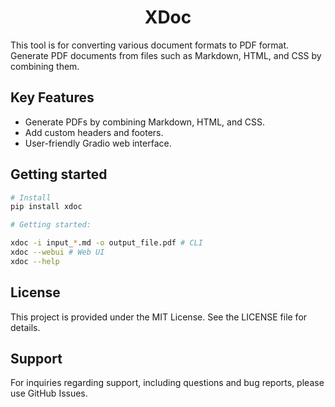 <div align=center>

# XDoc

</div>

This tool is for converting various document formats to PDF format. Generate PDF documents from files such as Markdown, HTML, and CSS by combining them.

## Key Features

- Generate PDFs by combining Markdown, HTML, and CSS.
- Add custom headers and footers.
- User-friendly Gradio web interface. 

## Getting started 

```sh
# Install
pip install xdoc

# Getting started:

xdoc -i input_*.md -o output_file.pdf # CLI 
xdoc --webui # Web UI
xdoc --help 
```

## License

This project is provided under the MIT License. See the LICENSE file for details.

## Support

For inquiries regarding support, including questions and bug reports, please use GitHub Issues.
